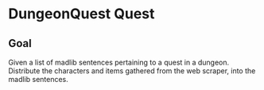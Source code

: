 # DungeonQuest Quest

## Goal
Given a list of madlib sentences pertaining to a quest in a dungeon.
Distribute the characters and items gathered from the web scraper, into
the madlib sentences.